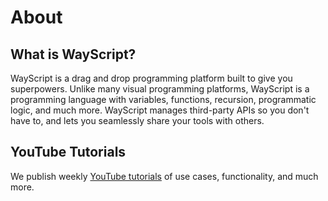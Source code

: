 # About

## What is WayScript?

WayScript is a drag and drop programming platform built to give you superpowers. Unlike many visual programming platforms, WayScript is a programming language with variables, functions, recursion, programmatic logic, and much more. WayScript manages third-party APIs so you don't have to, and lets you seamlessly share your tools with others.

## YouTube Tutorials

We publish weekly [YouTube tutorials](https://youtube.com/c/wayscript) of use cases, functionality, and much more. 

